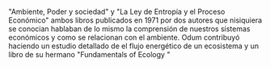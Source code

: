 "Ambiente, Poder y sociedad" y "La Ley de Entropía y el Proceso Económico" ambos libros publicados en 1971 por dos autores que nisiquiera se conocian hablaban de lo mismo la comprensión de nuestros sistemas económicos y como se relacionan con el ambiente.
Odum contribuyó haciendo un estudio detallado de el flujo energético de un ecosistema  y un libro de su hermano "Fundamentals of Ecology "